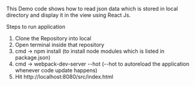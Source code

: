 This Demo code shows how to read json data which is stored in local directory and display it in the view using React Js.

Steps to run application

1) Clone the Repository into local
2) Open terminal inside that repository
3) cmd -> npm install (to install node modules which is listed in package.json)
4) cmd -> webpack-dev-server --hot (--hot to autoreload the application whenever code update happens)
5) Hit http://localhost:8080/src/index.html 
